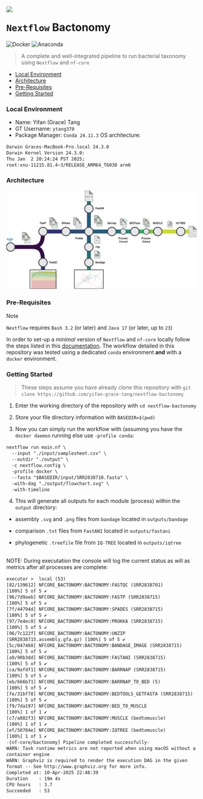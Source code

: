 <img src="https://avatars.githubusercontent.com/u/6698688?s=280&v=4" align="left" width="80px"/>
<h1> <code>Nextflow</code> Bactonomy </h1>

![Docker](https://img.shields.io/badge/docker-%230db7ed.svg?style=for-the-badge&logo=docker&logoColor=white)
![Anaconda](https://img.shields.io/badge/Anaconda-%2344A833.svg?style=for-the-badge&logo=anaconda&logoColor=white)
> A complete and well-integrated pipeline to run bacterial taxonomy using `Nextflow` and `nf-core`

- [Local Environment](https://github.com/yifan-grace-tang/nextflow-bactonomy/blob/main/README.md#local-environment)
- [Architecture](https://github.com/yifan-grace-tang/nextflow-bactonomy/blob/main/README.md#architecture)
- [Pre-Requisites](https://github.com/yifan-grace-tang/nextflow-bactonomy/blob/main/README.md#pre-requisites)
- [Getting Started](https://github.com/yifan-grace-tang/nextflow-bactonomy/blob/main/README.md#getting-started)

### Local Environment

- Name: Yifan (Grace) Tang
- GT Username: `ytang370`
- Package Manager: `Conda 24.11.3`
OS architecture:
```shell
Darwin Graces-MacBook-Pro.local 24.3.0
Darwin Kernel Version 24.3.0:
Thu Jan  2 20:24:24 PST 2025;
root:xnu-11215.81.4~3/RELEASE_ARM64_T6030 arm6
```
### Architecture

<p align="center">
  <img width="800" src="./assets/architecture.svg">
</p>

### Pre-Requisites

>[!NOTE]
> `Nextflow` requires `Bash 3.2` (or later) and `Java 17` (or later, up to `23`)

In order to set-up a _minimal_ version of `Nextflow` and `nf-core` locally follow the steps listed in this [documentation](https://nf-co.re/docs/nf-core-tools/installation). The workflow detailed in this repository was tested using a dedicated `conda` environment __and__ with a `docker` environment.

### Getting Started

> These steps assume you have already clone this repository with `git clone https://github.com/yifan-grace-tang/nextflow-bactonomy`

1. Enter the working directory of the repository with `cd nextflow-bactonomy`

2. Store your file directory information with `BASEDIR=$(pwd)`

3. Now you can simply run the workflow with (assuming you have the `docker daemon` running else use `-profile conda`:

```shell
nextflow run main.nf \
  --input "./input/samplesheet.csv" \
  --outdir "./output" \
  -c nextflow.config \
  -profile docker \
  --fasta "$BASEDIR/input/SRR2838710.fasta" \
  -with-dag "./output/flowchart.svg" \
  -with-timeline
```

4. This will generate all outputs for each module (process) within the `output` directory:

- assembly `.svg` and `.png` files from `bandage` located in `outputs/bandage`

- comparison `.txt` files from `FastANI` located in `outputs/fastani`

- phylogenetic `.treefile` file from `IQ-TREE` located in `outputs/iqtree`

<br/>
NOTE: During executation the console will log the current status as will as metrics after all processes are complete:

```shell
executor >  local (53)
[82/139612] NFCORE_BACTONOMY:BACTONOMY:FASTQC (SRR2838701)                [100%] 5 of 5 ✔
[96/7d9aeb] NFCORE_BACTONOMY:BACTONOMY:FASTP (SRR2838715)                 [100%] 5 of 5 ✔
[7f/44794d] NFCORE_BACTONOMY:BACTONOMY:SPADES (SRR2838715)                [100%] 5 of 5 ✔
[97/7e4ec8] NFCORE_BACTONOMY:BACTONOMY:PROKKA (SRR2838715)                [100%] 5 of 5 ✔
[96/7c122f] NFCORE_BACTONOMY:BACTONOMY:UNZIP (SRR2838715.assembly.gfa.gz) [100%] 5 of 5 ✔
[5c/047468] NFCORE_BACTONOMY:BACTONOMY:BANDAGE_IMAGE (SRR2838715)         [100%] 5 of 5 ✔
[a9/90b3dd] NFCORE_BACTONOMY:BACTONOMY:FASTANI (SRR2838715)               [100%] 5 of 5 ✔
[ca/9afdf1] NFCORE_BACTONOMY:BACTONOMY:BARRNAP (SRR2838715)               [100%] 5 of 5 ✔
[eb/666b71] NFCORE_BACTONOMY:BACTONOMY:BARRNAP_TO_BED (5)                 [100%] 5 of 5 ✔
[fe/31bf78] NFCORE_BACTONOMY:BACTONOMY:BEDTOOLS_GETFASTA (SRR2838715)     [100%] 5 of 5 ✔
[f9/7da197] NFCORE_BACTONOMY:BACTONOMY:BED_TO_MUSCLE                      [100%] 1 of 1 ✔
[c7/a802f3] NFCORE_BACTONOMY:BACTONOMY:MUSCLE (bedtomuscle)               [100%] 1 of 1 ✔
[ef/50704e] NFCORE_BACTONOMY:BACTONOMY:IQTREE (bedtomuscle)               [100%] 1 of 1 ✔
-[nf-core/bactonomy] Pipeline completed successfully-
WARN: Task runtime metrics are not reported when using macOS without a container engine
WARN: Graphviz is required to render the execution DAG in the given format -- See http://www.graphviz.org for more info.
Completed at: 10-Apr-2025 22:48:39
Duration    : 19m 4s
CPU hours   : 3.7
Succeeded   : 53
```
